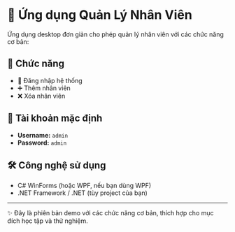 # 📌 Ứng dụng Quản Lý Nhân Viên

Ứng dụng desktop đơn giản cho phép quản lý nhân viên với các chức năng cơ bản:

## 🚀 Chức năng
- 🔑 Đăng nhập hệ thống  
- ➕ Thêm nhân viên  
- ❌ Xóa nhân viên  

## 👤 Tài khoản mặc định
- **Username:** `admin`  
- **Password:** `admin`  

## 🛠️ Công nghệ sử dụng
- C# WinForms (hoặc WPF, nếu bạn dùng WPF)
- .NET Framework / .NET (tùy project của bạn)

---

✨ Đây là phiên bản demo với các chức năng cơ bản, thích hợp cho mục đích học tập và thử nghiệm.
